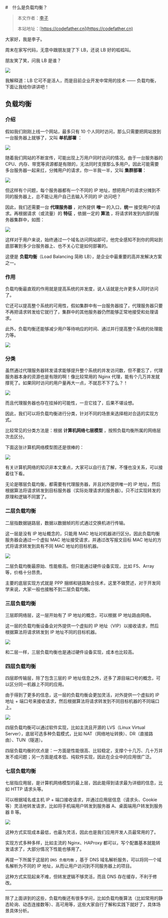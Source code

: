 #　什么是负载均衡？

> 本文作者：[李子](https://yuyuanweb.feishu.cn/wiki/Abldw5WkjidySxkKxU2cQdAtnah)
>
> 本站地址：[https://codefather.cn](https://codefather.cn)

大家好，我是李子。

周末在家写代码，无意中跟朋友提了下 LB，还说 LB 好的呱呱叫。

朋友笑了笑，问我 LB 是谁？

![](https://pic.yupi.icu/5563/202311071359055.png)

我解释道：LB 它可不是活人，而是目前企业开发中常用的技术 —— 负载均衡，下面让我给你讲讲吧！

## **负载均衡**

### **介绍**

假如我们刚刚上线一个网站，最多只有 10 个人同时访问，那么只需要把网站放到一台服务器上就够了，又叫 **单机部署** ：

![](https://pic.yupi.icu/5563/202311071359061.jpeg)

随着我们网站的不断宣传，可能出现上万用户同时访问的情况。由于一台服务器的 CPU、内存、带宽等资源都是有限的，无法同时支撑那么多用户。因此可能需要多台服务器一起来扛，分摊用户的请求，你一半我一半，又叫 **集群部署**：

![](https://pic.yupi.icu/5563/202311071359032.jpeg)

但这样有个问题，每个服务器都有一个不同的 IP 地址，想把用户的请求分摊到不同的服务器上，总不能让用户自己去输入不同的 IP 访问吧？

因此，我们还需要一台 **代理服务器** ，对外提供 **唯一** 的入口，**统一** 接受用户的请求。再根据请求（或流量）的 **特征** ，依据一定的 **算法** ，将请求转发到内部的服务器集群中，如图：

![](https://pic.yupi.icu/5563/202311071359043.jpeg)

这样对于用户来说，始终通过一个域名访问网站即可，他完全感知不到你的网站到底部署到多少台服务器上、也不关心它是如何部署的。

这便是 **负载均衡**（Load Balancing 简称 LB），是企业中最重要的高并发解决方案之一。

### **作用**

负载均衡最直观的作用就是提高系统的并发度，说人话就是允许更多人同时访问了。

它还可以提高整个系统的可用性，假如集群中有一台服务器挂了，代理服务器只要不再把请求转发给它就行了，集群中的其他服务器仍然能够正常地接受和处理请求。

此外，负载均衡还能够减少用户等待响应的时间、通过并行提高整个系统的处理能力等。

![](https://pic.yupi.icu/5563/202311071359035.jpeg)

### **分类**

虽然通过代理服务器转发请求能够提升整个系统的并发访问数，但不要忘了，代理服务器本身的资源也是有限的啊！像比较常用的 Nginx 代理，能有个几万并发就撑死了。如果同时访问的用户量再大一点，不就忍不下了么？！

![](https://pic.yupi.icu/5563/202311071359048.png)

而且代理服务器也存在挂掉的可能性，一旦它挂了，后果不堪设想。

因此，我们可以将负载均衡进行分类，针对不同的场景来选择相对合适的实现方式。

比较常见的分类方法是：根据 **计算机网络七层模型** ，按照负载均衡所属的网络层次去区分。

下面这张计算机网络模型图还是很棒的：

![](https://pic.yupi.icu/5563/202311071359285.jpeg)

有关计算机网络的知识非本文重点，大家可以自行去了解，不懂也没关系，可以接着往下看。

无论是哪层负载均衡，都需要有代理服务器，并且对外提供唯一的 IP 地址，然后根据算法将请求转发到目标服务器（实际处理请求的服务器）。只不过实现转发的原理和逻辑不同罢了。

### **二层负载均衡**

二层指数据链路层，数据以数据帧的形式通过交换机进行传输。

这一层是没有 IP 地址概念的，只能用 MAC 地址对机器进行区分。因此负载均衡服务器会通过一个虚拟 MAC 地址接受请求，并通过改写报文目标 MAC 地址的方式将请求转发到具有不同 MAC 地址的目标机器。

![](https://pic.yupi.icu/5563/202311071359846.jpeg)

二层负载均衡最原始、性能极高。但只能通过硬件设备实现，比如 F5、Array 等，价格十分昂贵。

主要的底层实现方式就是 PPP 捆绑和链路聚合技术，这里不做赘述，对于开发同学来说，大家一般也接触不到二层负载均衡。

### **三层负载均衡**

三层即网络层，这一层开始有了 IP 地址的概念，可以根据 IP 地址路由网络。

这一层的负载均衡设备会对外提供一个虚拟的 IP 地址（VIP）以接收请求，然后根据算法将请求转发到 IP 地址不同的目标机器。

![](https://pic.yupi.icu/5563/202311071359142.jpeg)

和二层一样，三层负载均衡也是通过硬件设备实现，成本也比较高。

### **四层负载均衡**

四层即传输层，除了包含三层的 IP 地址信息之外，还多了源目端口号的概念，可以区分同一机器上不同的应用。

由于得到了更多的信息，这一层的负载均衡会更加灵活，对外提供一个虚拟的 IP 地址 + 端口号来接收请求，然后根据算法将请求转发到不同目标机器的不同端口上。

![](https://pic.yupi.icu/5563/202311071359129.jpeg)

四层负载均衡可以通过软件实现，比如主流且开源的 LVS（Linux Virtual Server），底层可选多种负载模式，比如 NAT（网络地址转换）、DR（直接路由）、TUN（隧道）。

四层负载均衡的优点是：一方面是性能很高、比较稳定，支撑个十几万、几十万并发不成问题；另一方面是成本低、纯软件实现，因此在企业中的应用很广泛。

### **七层负载均衡**

七层指应用层，是计算机网络模型的最上层，因此能得到请求最为详细的信息，比如 HTTP 请求头等。

可以根据域名或主机 IP + 端口接收请求，并通过应用层信息（请求头、Cookie 等）灵活地转发请求，比如将手机端用户转发到服务器 A、桌面端用户转发到服务器 B 等。

![](https://pic.yupi.icu/5563/202311071359732.jpeg)

这种方式实现成本最低，也最为灵活，因此也是我们应用开发人员最常用的了。

实现方式多种多样，比如主流的 Nginx、HAProxy 都可以，写个配置基本就能转发请求了，大部分情况下性能也够用了。

再提一下所属于这层的 `DNS 负载均衡` ，基于 DNS 域名解析服务，可以将同一个域名解析为不同的 IP 地址，从而让用户访问到不同服务器上的项目。

这种方式实现起来不难，但转发逻辑不够灵活，而且 DNS 存在缓存，不利于修改。

------

除了上面讲到的这些，负载均衡还有很多学问，比如负载均衡算法（比如常用的静态轮询、动态连接数等）、高可用等，这些大家自行了解和实践下就好了，具体场景具体分析。